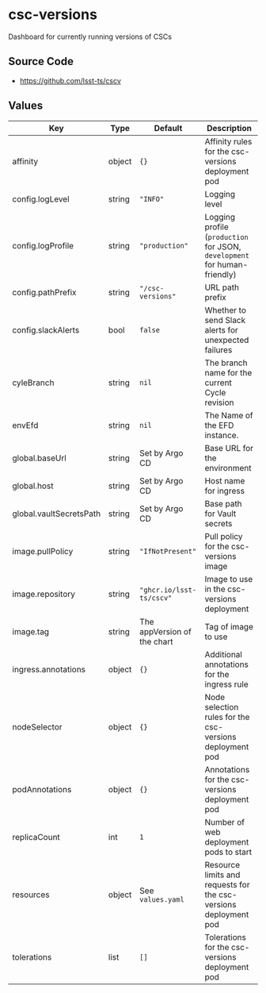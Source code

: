 # csc-versions

Dashboard for currently running versions of CSCs

## Source Code

* <https://github.com/lsst-ts/cscv>

## Values

| Key | Type | Default | Description |
|-----|------|---------|-------------|
| affinity | object | `{}` | Affinity rules for the csc-versions deployment pod |
| config.logLevel | string | `"INFO"` | Logging level |
| config.logProfile | string | `"production"` | Logging profile (`production` for JSON, `development` for human-friendly) |
| config.pathPrefix | string | `"/csc-versions"` | URL path prefix |
| config.slackAlerts | bool | `false` | Whether to send Slack alerts for unexpected failures |
| cyleBranch | string | `nil` | The branch name for the current Cycle revision |
| envEfd | string | `nil` | The Name of the EFD instance. |
| global.baseUrl | string | Set by Argo CD | Base URL for the environment |
| global.host | string | Set by Argo CD | Host name for ingress |
| global.vaultSecretsPath | string | Set by Argo CD | Base path for Vault secrets |
| image.pullPolicy | string | `"IfNotPresent"` | Pull policy for the csc-versions image |
| image.repository | string | `"ghcr.io/lsst-ts/cscv"` | Image to use in the csc-versions deployment |
| image.tag | string | The appVersion of the chart | Tag of image to use |
| ingress.annotations | object | `{}` | Additional annotations for the ingress rule |
| nodeSelector | object | `{}` | Node selection rules for the csc-versions deployment pod |
| podAnnotations | object | `{}` | Annotations for the csc-versions deployment pod |
| replicaCount | int | `1` | Number of web deployment pods to start |
| resources | object | See `values.yaml` | Resource limits and requests for the csc-versions deployment pod |
| tolerations | list | `[]` | Tolerations for the csc-versions deployment pod |
